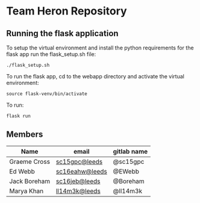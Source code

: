 # Team Heron Repository

## Running the flask application
To setup the virtual environment and install the python requirements for the flask app run the flask_setup.sh file:

    ./flask_setup.sh

To run the flask app, cd to the webapp directory and activate the virtual environment:

    source flask-venv/bin/activate

To run:

    flask run


## Members
| Name          | email           | gitlab name |
| ----          | -----	          | ----------- |
| Graeme Cross  | <sc15gpc@leeds> | @sc15gpc    |
| Ed Webb       | <sc16eahw@leeds>| @EWebb      |
| Jack Boreham	| <sc16jeb@leeds> | @Boreham	|
| Marya Khan    | <ll14m3k@leeds> | @ll14m3k    |
